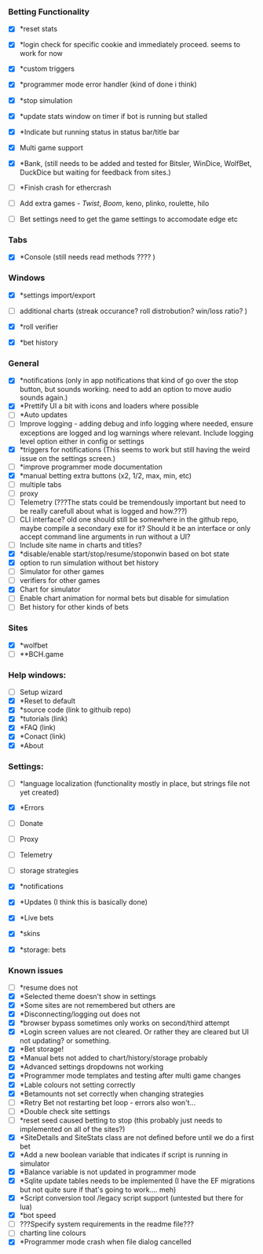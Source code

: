 ### Betting Functionality
- [x] *reset stats
- [x] *login check for specific cookie and immediately proceed. seems to work for now
- [x] *custom triggers
- [x] *programmer mode error handler (kind of done i think)
- [x] *stop simulation
- [x] *update stats window on timer if bot is running but stalled
- [x] *Indicate but running status in status bar/title bar
- [x] Multi game support
- [x] *Bank, (still needs to be added and tested for Bitsler, WinDice, WolfBet, DuckDice but waiting for feedback from sites.)
- [ ] *Finish crash for ethercrash
- [ ] Add extra games - _Twist_, _Boom_, keno, plinko, roulette, hilo
- [ ] Bet settings need to get the game settings to accomodate edge etc

	
### Tabs
- [x] *Console (still needs read methods ???? )

### Windows
- [x] *settings import/export
- [ ] additional charts (streak occurance? roll distrobution? win/loss ratio? )
- [x] *roll verifier
- [x] *bet history


### General
- [x] *notifications (only in app notifications that kind of go over the stop button, but sounds working. need to add an option to move audio sounds again.)
- [x] *Prettify UI a bit with icons and loaders where possible
- [ ] *Auto updates	
- [ ] Improve logging - adding debug and info logging where needed, ensure exceptions are logged and log warnings where relevant. Include logging level option either in config or settings
- [x] *triggers for notifications (This seems to work but still having the weird issue on the settings screen.)
- [ ] *improve programmer mode documentation
- [x] *manual betting extra buttons (x2, 1/2, max, min, etc)
- [ ] multiple tabs
- [ ] proxy
- [ ] Telemetry (???The stats could be tremendously important but need to be really carefull about what is logged and how.???)
- [ ] CLI interface? old one should still be somewhere in the github repo, maybe compile a secondary exe for it? Should it be an interface or only accept command line arguments in run without a UI?
- [ ] Include site name in charts and titles?
- [x] *disable/enable start/stop/resume/stoponwin based on bot state
- [x] option to run simulation without bet history
- [ ] Simulator for other games
- [ ] verifiers for other games
- [x] Chart for simulator
- [ ] Enable chart animation for normal bets but disable for simulation
- [ ] Bet history for other kinds of bets

### Sites
- [x] *wolfbet
- [ ] **BCH.game

### Help windows:
- [ ] Setup wizard
- [x] *Reset to default
- [x] *source code (link to githuib repo)
- [x] *tutorials (link)
- [x] *FAQ (link)
- [x] *Conact (link)
- [x] *About

### Settings: 
- [ ] *language localization (functionality mostly in place, but strings file not yet created)
- [x] *Errors
- [ ] Donate
- [ ] Proxy
- [ ] Telemetry
- [ ] storage strategies
- [x] *notifications
- [x] *Updates (I think this is basically done)
- [x] *Live bets
- [x] *skins
- [x] *storage: bets


### Known issues
- [ ] *resume does not
- [x] *Selected theme doesn't show in settings
- [x] *Some sites are not remembered but others are
- [x] *Disconnecting/logging out does not
- [x] *browser bypass sometimes only works on second/third attempt
- [x] *Login screen values are not cleared. Or rather they are cleared but UI not updating? or something.
- [x] *Bet storage!
- [x] *Manual bets not added to chart/history/storage probably
- [x] *Advanced settings dropdowns not working
- [x] *Programmer mode templates and testing after multi game changes
- [x] *Lable colours not setting correctly
- [x] *Betamounts not set correctly when changing strategies
- [ ] *Retry Bet not restarting bet loop - errors also won't...
- [ ] *Double check site settings
- [ ] *reset seed caused betting to stop (this probably just needs to implemented on all of the sites?)
- [x] *SiteDetails and SiteStats class are not defined before until we do a first bet
- [x] *Add a new boolean variable that indicates if script is running in simulator
- [x] *Balance variable is not updated in programmer mode
- [x] *Sqlite update tables needs to be implemented (I have the EF migrations but not quite sure if that's going to work.... meh)
- [x] *Script conversion tool /legacy script support (untested but there for lua)
- [x] *bot speed
- [ ] ???Specify system requirements in the readme file???
- [ ] charting line colours
- [x] *Programmer mode crash when file dialog cancelled
